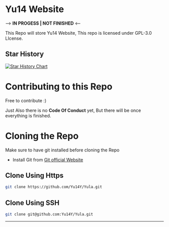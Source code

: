# Yu14 Website
--> **IN PROGESS | NOT FINISHED** <--

This Repo will store Yu14 Website, This repo is licensed under GPL-3.0 LIcense. 

## Star History

<a href="https://star-history.com/#Yu14Y/Yula&Date">
 <picture>
   <source media="(prefers-color-scheme: dark)" srcset="https://api.star-history.com/svg?repos=Yu14Y/Yula&type=Date&theme=dark" />
   <source media="(prefers-color-scheme: light)" srcset="https://api.star-history.com/svg?repos=Yu14Y/Yula&type=Date" />
   <img alt="Star History Chart" src="https://api.star-history.com/svg?repos=Yu14Y/Yula&type=Date" />
 </picture>
</a>


# Contributing to this Repo 
Free to contribute :) 

Just Also there is no **Code Of Conduct** yet, But there will be once everything is finished. 


# Cloning the Repo

Make sure to have git installed before cloning the Repo 
- Install Git from [Git official Website](https://git-scm.com/downloads)
## Clone Using Https 

``` bash
git clone https://github.com/Yu14Y/Yula.git
```
## Clone Using SSH 
```bash
git clone git@github.com:Yu14Y/Yula.git
```
---
